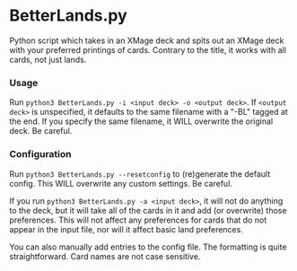 # BetterLands.py

Python script which takes in an XMage deck and spits out an XMage deck with your preferred printings of cards. Contrary to the title, it works with all cards, not just lands.

### Usage

Run ```python3 BetterLands.py -i <input deck> -o <output deck>```. If ```<output deck>``` is unspecified, it defaults to the same filename with a "-BL" tagged at the end. If you specify the same filename, it WILL overwrite the original deck. Be careful.

### Configuration

Run ```python3 BetterLands.py --resetconfig``` to (re)generate the default config. This WILL overwrite any custom settings. Be careful.

If you run ```python3 BetterLands.py -a <input deck>```, it will not do anything to the deck, but it will take all of the cards in it and add (or overwrite) those preferences. This will not affect any preferences for cards that do not appear in the input file, nor will it affect basic land preferences.

You can also manually add entries to the config file. The formatting is quite straightforward. Card names are not case sensitive.
